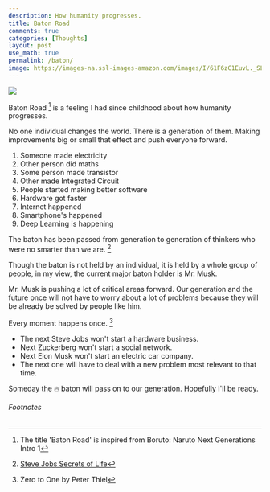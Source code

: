 ```yaml
---
description: How humanity progresses.
title: Baton Road
comments: true
categories: [Thoughts]
layout: post
use_math: true
permalink: /baton/
image: https://images-na.ssl-images-amazon.com/images/I/61F6zC1EuvL._SL1024_.jpg
---
```


![](https://images-na.ssl-images-amazon.com/images/I/61F6zC1EuvL._SL1024_.jpg)

Baton Road [^2] is a feeling I had since childhood about how humanity progresses.

No one individual changes the world. There is a generation of them. Making improvements big or small that effect and push everyone forward.

1. Someone made electricity
2. Other person did maths
3. Some person made transistor
4. Other made Integrated Circuit
5. People started making better software
6. Hardware got faster
7. Internet happened
8. Smartphone's happened
9. Deep Learning is happening

The baton has been passed from generation to generation of thinkers who were no smarter than we are. [^3]

Though the baton is not held by an individual, it is held by a whole group of people, in my view, the current major baton holder is Mr. Musk.

Mr. Musk is pushing a lot of critical areas forward. Our generation and the future once will not have to worry about a lot of problems because they will be already be solved by people like him.

Every moment happens once. [^1]
- The next Steve Jobs won't start a hardware business.
- Next Zuckerberg won't start a social network.
- Next Elon Musk won't start an electric car company.
- The next one will have to deal with a new problem most relevant to that time.

Someday the 🔥 baton will pass on to our generation. Hopefully I'll be ready.

###### *Footnotes*

[^1]: Zero to One by Peter Thiel
[^2]: The title 'Baton Road' is inspired from Boruto: Naruto Next Generations Intro 1
[^3]: [Steve Jobs Secrets of Life](https://www.youtube.com/watch?v=kYfNvmF0Bqw)
